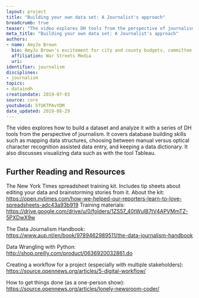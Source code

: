 ```yaml
---
layout: project
title: "Building your own data set: A Journalist's approach"
breadcrumb: true
teaser: "The video explores DH tools from the perspective of journalism."
meta_title: "Building your own data set: A Journalist's approach"
authors:
- name: AmyJo Brown
  bio: AmyJo Brown's excitement for city and county budgets, committee meetings and dusty shelves of public records is matched only by her happiness in the day's first cup of coffee. An editor with more than 15 years experience as an investigative journalist, she is the principal and founder of War Streets Media, an information design firm that offers expertise in data and other nonfiction storytelling.
  affiliation: War Streets Media
  uri:
identifier: journalism
disciplines:
- journalism
topics:
- dataindh
creationdate: 2019-07-03
source: core
youtubeid: 5fUKTPAvYDM
date_updated: 2019-08-29
---
```


The video explores how to build a dataset and analyze it with a series of DH tools from the perspective of journalism. It covers database building skills such as mapping data structures, choosing between manual versus optical character recognition assisted data entry, and keeping a data dictionary. It also discusses visualizing data such as with the tool Tableau.

## Further Reading and Resources

The New York Times spreadsheet training kit.
Includes tip sheets about editing your data and brainstorming stories from it.
About the kit: https://open.nytimes.com/how-we-helped-our-reporters-learn-to-love-spreadsheets-adc43a93b919
Training materials: https://drive.google.com/drive/u/0/folders/1ZS57_40tWuIB7tV4APVMmTZ-5PXDwX9w

The Data Journalism Handbook:
https://www.aup.nl/en/book/9789462989511/the-data-journalism-handbook

Data Wrangling with Python:
http://shop.oreilly.com/product/0636920032861.do

Creating a workflow for a project (especially with multiple stakeholders):
https://source.opennews.org/articles/5-digital-workflow/

How to get things done (as a one-person show):
https://source.opennews.org/articles/lonely-newsroom-coder/



